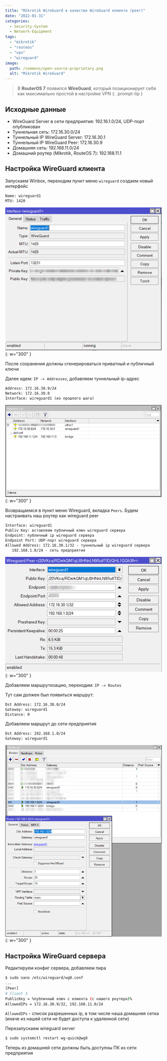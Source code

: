 ```yaml
---
title: "Mikrotik WireGuard в качестве WireGuard клиента (peer)"
date: "2022-01-31"
categories: 
  - Security-System
  - Network-Equipment
tags: 
  - "mikrotik"
  - "routeos"
  - "vpn"
  - "wireguard"
image:
  path: /commons/open-source-proprietary.png
  alt: "Mikrotik WireGuard"
---
```


> В **RouterOS 7** появился **WireGuard**, который позиционирует себя как максимально простой в настройке VPN
{: .prompt-tip }

## Исходные данные

- WireGuard Server в сети предприятия: 192.16.1.0/24, UDP-порт опубликован
- Туннельная сеть: 172.16.30.0/24
- Туннельный IP WireGuard Server: 172.16.30.1
- Туннельный IP WireGuard Peer: 172.16.30.9
- Домашняя сеть: 192.168.11.0/24
- Домашний роутер (Mikrotik, RouteOS 7): 192.168.11.1

## Настройка WireGuard клиента

Запускаем Winbox, переходим пункт меню `wireguard` создаем новый интерфейс

```
Name: wireguard1
MTU: 1420
```

![](/assets/img/posts/2022/01/31/wg_int.png){: w="300" }

После сохранения должны сгенерироваться приватный и публичный ключи

Далее идем: `IP -> Addresses`, добавляем туннельный ip-адрес

```
Address: 172.16.30.9/24
Network: 172.16.30.0
Interface: wireguard1 (из прошлого шага)
```

![](/assets/img/posts/2022/01/31/wg_addr.png){: w="300" }

Возвращаемся в пункт меню Wireguard, вкладка `Peers`. Будем настраивать наш роутер как wireguard peer

```
Interface: wireguard1
Publiv Key: вставляем публичный ключ wireguard сервера
Endpoint: публичный ip wireguard сервера
Endpoint Port: UDP-порт wireguard сервера
Allowed Address: 172.16.30.1/32 - туннельный ip wireguard сервера
   192.168.1.0/24 - сеть предприятия
```

![](/assets/img/posts/2022/01/31/wg_peer.png){: w="300" }

Добавляем маршрутизацию, переходим: `IP -> Routes`

Тут сам должен был появиться маршрут:

```
Dst Address: 172.16.30.0/24
Gateway: wireguard1
Distance: 0
```

Добавляем маршрут до сети предприятия

```
Dst Address: 192.168.1.0/24
Gateway: wireguard1
```

![](/assets/img/posts/2022/01/31/wg_routes.png){: w="300" }

## Настройка WireGuard сервера

Редактируем конфиг сервера, добавляем пира

```sh
$ sudo nano /etc/wireguard/wg0.conf
...
[Peer]
# Client 3
PublicKey = %публичный ключ с клиента (с нашего роутера)%
AllowedIPs = 172.16.30.9/32, 192.168.11.0/24
```

`AllowedIPs` - список разрешенных ip, в том числе наша домашняя сетка (иначе из нашей сети не будет доступа к удаленной сети)

Перезапускаем wireguard server

```sh
$ sudo systemctl restart wg-quick@wg0
```

Теперь из домашней сети должны быть доступны ПК из сети предприятия
